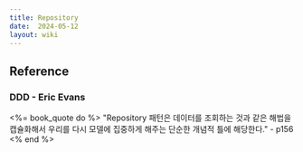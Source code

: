 ```yaml
---
title: Repository
date:  2024-05-12
layout: wiki
---
```


## Reference

### DDD - Eric Evans

<%= book_quote do %>
"Repository 패턴은 데이터를 조회하는 것과 같은 해법을 캡슐화해서 우리를 다시 모델에 집중하게 해주는 단순한 개념적 틀에 해당한다." - p156
<% end %>
